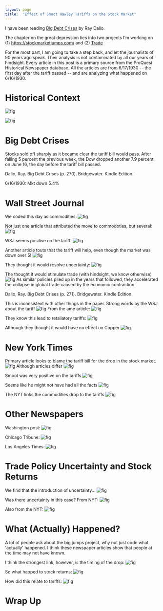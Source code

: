 ```yaml
---
layout: page
title:  "Effect of Smoot Hawley Tariffs on the Stock Market"
---
```


I have been reading <a href="https://smile.amazon.com/Big-Debt-Crises-Ray-Dalio-ebook/dp/B07GLBHM48/ref=sr_1_2?dchild=1&keywords=debt+crises+dalio&qid=1596130405&sr=8-2" title="b1">Big Debt Crises</a> by Ray Dalio.

The chapter on the great depression ties into two projects I'm working on (1)
<a href="https://stockmarketjumps.com/" title="b1">https://stockmarketjumps.com/</a> and (2)
<a href="https://papers.ssrn.com/sol3/papers.cfm?abstract_id=3340700" title="b1">Trade</a>

For the most part, I am going to take a step back, and let the journalists of 90 years ago speak.  Their analysis is not contaminated by all our years of hindsight.  Every article in this post is a primary source from the ProQuest Historical Newspaper database.  All the articles are from 6/17/1930 -- the first day after the tariff passed -- and are analyzing what happened on 6/16/1930.


# Historical Context

![fig](/Post_Images/7_31_2020/sh.PNG)

![fig](/Post_Images/7_31_2020/dist.PNG)


# Big Debt Crises

Stocks sold off sharply as it became clear the tariff bill would pass. After falling 5 percent the previous week, the Dow dropped another 7.9 percent on June 16, the day before the tariff bill passed.

Dalio, Ray. Big Debt Crises (p. 270). Bridgewater. Kindle Edition. 

6/16/1930: Mkt down 5.4%


# Wall Street Journal

We coded this day as commodities: 
![fig](/Post_Images/7_31_2020/wsj.PNG)

Not just one article that attributed the move to commodoties, but several:
![fig](/Post_Images/7_31_2020/wsj3.PNG)


WSJ seems positive on the tariff:
![fig](/Post_Images/7_31_2020/benefits.PNG)

Another article touts that the tariff will help, even though the market was down over 5!
![fig](/Post_Images/7_31_2020/benefits2.PNG)

They thought it would resolve uncertainty:
![fig](/Post_Images/7_31_2020/wsj2.PNG)

The thought it would stimulate trade (with hindsight, we know otherwise)
![fig](/Post_Images/7_31_2020/benefit3.PNG)
As similar policies piled up in the years that followed, they accelerated the collapse in global trade caused by the economic contraction.

Dalio, Ray. Big Debt Crises (p. 271). Bridgewater. Kindle Edition. 


This is inconsistent with other things in the paper.  Strong words by the WSJ about the tariff
![fig](/Post_Images/7_31_2020/strongwords1.PNG)
From the ame article:
![fig](/Post_Images/7_31_2020/strongwords2.PNG)

They know this lead to retaliatory tariffs:
![fig](/Post_Images/7_31_2020/retaliation.PNG)

Although they thought it would have no effect on Copper
![fig](/Post_Images/7_31_2020/copper.PNG)


# New York Times

Primary article looks to blame the tariff bill for the drop in the stock market.
![fig](/Post_Images/7_31_2020/nyt1.PNG)
Although articles differ
![fig](/Post_Images/7_31_2020/nyt2.PNG)

Smoot was very positive on the tariffs
![fig](/Post_Images/7_31_2020/smoot.PNG)

Seems like he might not have had all the facts
![fig](/Post_Images/7_31_2020/facts.PNG)

The NYT links the commodities drop to the tariffs
![fig](/Post_Images/7_31_2020/commodities.PNG)


# Other Newspapers

Washington post:
![fig](/Post_Images/7_31_2020/wp.PNG)

Chicago Tribune:
![fig](/Post_Images/7_31_2020/ct.PNG)

Los Angeles Times:
![fig](/Post_Images/7_31_2020/lat.PNG)

# Trade Policy Uncertainty and Stock Returns

We find that the introduction of uncertainty...
![fig](/Post_Images/7_31_2020/fig2.PNG)

Was there uncertainty in this case?
From NYT:
![fig](/Post_Images/7_31_2020/uncertainty.PNG)

Also from the NYT:
![fig](/Post_Images/7_31_2020/uncertainty2.PNG)

# What (Actually) Happened?

A lot of people ask about the big jumps project, why not just code what 'actually' happened.  I think these newspaper articles show that people at the time may not have known.

I think the strongest link, however, is the timing of the drop:
![fig](/Post_Images/7_31_2020/timing.PNG)

So what happed to stock returns:
![fig](/Post_Images/7_31_2020/trading.PNG)

How did this relate to tariffs:
![fig](/Post_Images/7_31_2020/rets.PNG)

# Wrap Up
